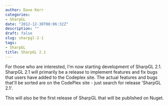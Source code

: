 ```yaml
---
author: Dave Kerr
categories:
- SharpGL
date: "2012-12-30T08:06:32Z"
description: ""
draft: false
slug: sharpgl-2-1
tags:
- SharpGL
title: SharpGL 2.1
---
```



For those who are interested, I'm now starting development of SharpGL 2.1. SharpGL 2.1 will primarily be a release to implement features and fix bugs that users have added to the Codeplex site. The actual features and bugs that'll be sorted are on the CodePlex site - just search for release 'SharpGL 2.1'.

This will also be the first release of SharpGL that will be published on Nuget.

